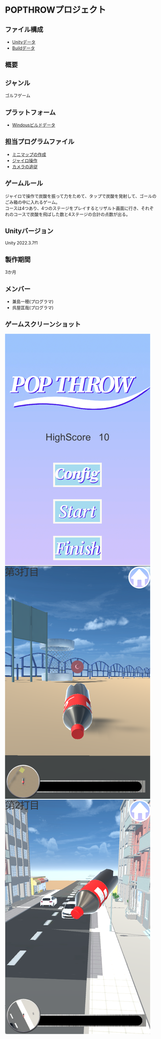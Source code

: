 # POPTHROWプロジェクト

## ファイル構成

* [Unityデータ](https://github.com/c23005/POPTHROW/tree/master/ProjectData/POPTHROW)
* [Buildデータ](https://github.com/c23005/POPTHROW/tree/master/BuildData/20240425_Win_POPTHROW)

## 概要

## ジャンル

ゴルフゲーム

## プラットフォーム

* [Windousビルドデータ](https://github.com/c23005/POPTHROW/tree/master/BuildData/20240425_Win_POPTHROW)


## 担当プログラムファイル

* [ミニマップの作成](https://github.com/c23005/POPTHROW/blob/master/ProjectData/POPTHROW/Assets/ScriptsFolder/MiniMapCam.cs)
* [ジャイロ操作](https://github.com/c23005/POPTHROW/blob/master/ProjectData/POPTHROW/Assets/ScriptsFolder/CameraGyroScript.cs)
* [カメラの追従](https://github.com/c23005/POPTHROW/blob/master/ProjectData/POPTHROW/Assets/ScriptsFolder/CameraScript.cs)

## ゲームルール

ジャイロで操作で炭酸を振って力をためて、タップで炭酸を発射して、ゴールのごみ箱の中に入れるゲーム。  
コースは4つあり、4つのステージをプレイするとリザルト画面に行き、それぞれのコースで炭酸を飛ばした数と4ステージの合計の点数が出る。

## Unityバージョン

Unity 2022.3.7f1

## 製作期間

3か月

## メンバー

* 兼島一穂(プログラマ)
* 呉屋匡哉(プログラマ)

## ゲームスクリーンショット

<img src="https://github.com/c23005/POPTHROW/blob/master/ScreenShot/TitleScene.png" width="480px">
<img src="https://github.com/c23005/POPTHROW/blob/master/ScreenShot/Arrow.png" width="480px">
<img src="https://github.com/c23005/POPTHROW/blob/master/ScreenShot/Fly.png" width="480px">